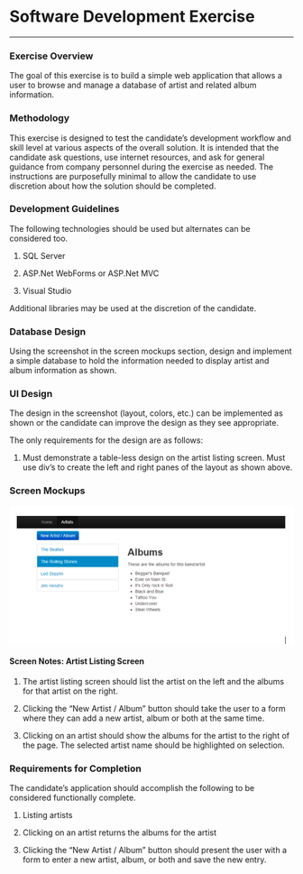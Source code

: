 # Software Development Exercise
---

### Exercise Overview
The goal of this exercise is to build a simple web application that allows a user to browse and manage a database of artist and related album information.

### Methodology
This exercise is designed to test the candidate’s development workflow and skill level at various aspects of the overall solution. It is intended that the candidate ask questions, use internet resources, and ask for general guidance from company personnel during the exercise as needed. The instructions are purposefully minimal to allow the candidate to use discretion about how the solution should be completed.

### Development Guidelines
The following technologies should be used but alternates can be considered too. 

  1. SQL Server

  2. ASP.Net WebForms or ASP.Net MVC

  3. Visual Studio

Additional libraries may be used at the discretion of the candidate.

### Database Design
Using the screenshot in the screen mockups section, design and implement a simple database to hold the information needed to display artist and album information as shown.

### UI Design
The design in the screenshot (layout, colors, etc.) can be implemented as shown or the candidate can improve the design as they see appropriate. 

The only requirements for the design are as follows:

  1. Must demonstrate a table-less design on the artist listing screen. Must use div’s to create the left and right panes of the layout as shown above.

### Screen Mockups

![ScreenMockup.png](ScreenMockup.png)

#### Screen Notes: Artist Listing Screen

  1. The artist listing screen should list the artist on the left and the albums for that artist on the right.

  2. Clicking the “New Artist / Album” button should take the user to a form where they can add a new artist, album or both at the same time.

  3. Clicking on an artist should show the albums for the artist to the right of the page. The selected artist name should be highlighted on selection.

### Requirements for Completion
The candidate’s application should accomplish the following to be considered functionally complete.

  1. Listing artists

  2. Clicking on an artist returns the albums for the artist

  3. Clicking the “New Artist / Album” button should present the user with a form to enter a new artist, album, or both and save the new entry.
